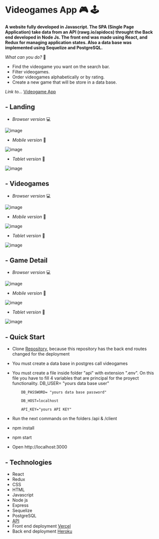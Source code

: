 # Videogames App 🎮 🕹

**A website fully developed in Javascript. The SPA (Single Page Application) take data from an API (rawg.io/apidocs) throught the Back end developed in Node Js.
The front end was made using React, and Redux for managing application states. Also a data base was implemented using Sequelize and PostgreSQL.**

*What can you do?*  🤔
- Find the videogame you want on the search bar.
- Filter videogames.
- Order videogames alphabetically or by rating.
- Create a new game that will be store in a data base.

*Link to...* <a href="https://videogames-app-khaki.vercel.app/">Videogame App</a>

## - Landing
- *Browser version* 💻

![image](https://user-images.githubusercontent.com/72042861/146851465-34db71b3-5705-4a82-987d-76ec3fb91bec.png)


- *Mobile version* 📱

![image](https://user-images.githubusercontent.com/72042861/146851545-40fa4805-2469-456f-8296-94b8732fc03e.png)



- *Tablet version* 📲

![image](https://user-images.githubusercontent.com/72042861/146926819-8c158779-23c9-4ff7-972f-8082288c653d.png)




## - Videogames
- *Browser version* 💻

![image](https://user-images.githubusercontent.com/72042861/146851759-fc6a2c1e-a7b8-4d84-a8a5-637a374d0eb0.png)



- *Mobile version* 📱

![image](https://user-images.githubusercontent.com/72042861/146851720-0e51e6c1-ac23-4498-991f-a9ab52b5bb62.png)




- *Tablet version* 📲

![image](https://user-images.githubusercontent.com/72042861/146852068-44d9421f-b929-4c4d-b5cd-4a66f86a534a.png)


## - Game Detail
- *Browser version* 💻

![image](https://user-images.githubusercontent.com/72042861/146851869-06b065f1-e08a-4091-8305-990ada57f34f.png)



- *Mobile version* 📱

![image](https://user-images.githubusercontent.com/72042861/146851907-64555ae9-d3bc-4eae-965c-b97b03ed70ee.png)



- *Tablet version* 📲

![image](https://user-images.githubusercontent.com/72042861/146852146-66a6766f-1caa-4f75-b82c-f73aa7930934.png)



## - Quick Start
- Clone <a href="https://github.com/francopizzi/videogamesAppLocalHost">Repository</a>, because this repository has the back end routes changed for the deployment
- You must create a data base in postgres call videogames
- You must create a file inside folder "api" with extension ".env". On this file you have to fill 4 variables that are principal for the proyect functionality. 
          DB_USER= "yours data base user"
          
          DB_PASSWORD= "yours data base password"
          
          DB_HOST=localhost
          
          API_KEY="yours API KEY"
- Run the next commands on the folders /api  & /client
- npm install
- npm start
- Open http://localhost:3000

## - Technologies
- React
- Redux
- CSS
- HTML
- Javascript
- Node js
- Express
- Sequelize
- PostgreSQL
- <a href="https://rawg.io/">API</a>
- Front end deployment <a href="https://vercel.com/">Vercel</a>
- Back end deployment <a href="https://www.heroku.com/">Heroku</a>

